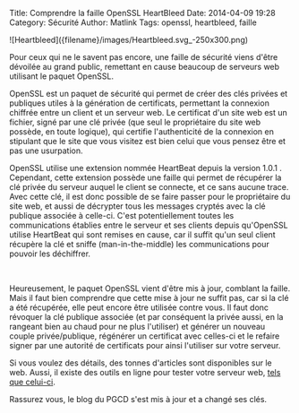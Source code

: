 Title: Comprendre la faille OpenSSL HeartBleed
Date: 2014-04-09 19:28
Category: Sécurité
Author: Matlink
Tags: openssl, heartbleed, faille

<span class="float-left">
![Heartbleed]({filename}/images/Heartbleed.svg_-250x300.png)</span>

Pour ceux qui ne le savent pas encore, une faille de sécurité
viens d'être dévoilée au grand public, remettant en cause beaucoup de
serveurs web utilisant le paquet OpenSSL.

OpenSSL est un paquet de sécurité qui permet de créer des clés privées
et publiques utiles à la génération de certificats, permettant la
connexion chiffrée entre un client et un serveur web. Le certificat d'un
site web est un fichier, signé par une clé privée (que seul le
propriétaire du site web possède, en toute logique), qui certifie
l'authenticité de la connexion en stipulant que le site que vous visitez
est bien celui que vous pensez être et pas une usurpation.

OpenSSL utilise une extension nommée HeartBeat depuis la version 1.0.1 .
Cependant, cette extension possède une faille qui permet de récupérer la
clé privée du serveur auquel le client se connecte, et ce sans aucune
trace. Avec cette clé, il est donc possible de se faire passer pour le
propriétaire du site web, et aussi de décrypter tous les messages
cryptés avec la clé publique associée à celle-ci. C'est potentiellement
toutes les communications établies entre le serveur et ses clients
depuis qu'OpenSSL utilise HeartBeat qui sont remises en cause, car il
suffit qu'un seul client récupère la clé et sniffe (man-in-the-middle)
les communications pour pouvoir les déchiffrer.

 

Heureusement, le paquet OpenSSL vient d'être mis à jour, comblant la
faille. Mais il faut bien comprendre que cette mise à jour ne suffit
pas, car si la clé a été récupérée, elle peut encore être utilisée
contre vous. Il faut donc révoquer la clé publique associée (et par
conséquent la privée aussi, en la rangeant bien au chaud pour ne plus
l'utiliser) et générer un nouveau couple privée/publique, régénérer un
certificat avec celles-ci et le refaire signer par une autorité de
certificats pour ainsi l'utiliser sur votre serveur.

Si vous voulez des détails, des tonnes d'articles sont disponibles sur
le web. Aussi, il existe des outils en ligne pour tester votre serveur
web, [tels que celui-ci](https://submeet.net/tools/heartbleed.php).

Rassurez vous, le blog du PGCD s'est mis à jour et a changé ses clés.
